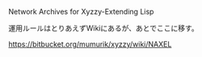 Network Archives for Xyzzy-Extending Lisp

運用ルールはとりあえずWikiにあるが、あとでここに移す。

https://bitbucket.org/mumurik/xyzzy/wiki/NAXEL

